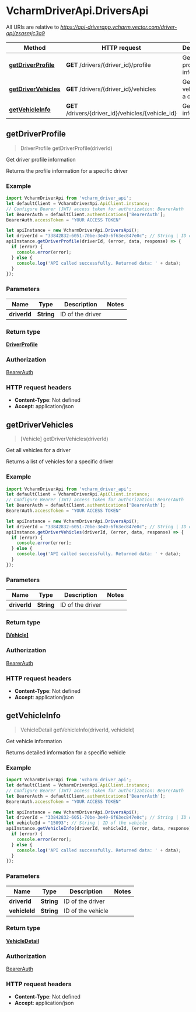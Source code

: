 # VcharmDriverApi.DriversApi

All URIs are relative to *https://api-driverapp.vcharm.vector.com/driver-api/zsasmjc3q9*

Method | HTTP request | Description
------------- | ------------- | -------------
[**getDriverProfile**](DriversApi.md#getDriverProfile) | **GET** /drivers/{driver_id}/profile | Get driver profile information
[**getDriverVehicles**](DriversApi.md#getDriverVehicles) | **GET** /drivers/{driver_id}/vehicles | Get all vehicles for a driver
[**getVehicleInfo**](DriversApi.md#getVehicleInfo) | **GET** /drivers/{driver_id}/vehicles/{vehicle_id} | Get vehicle information



## getDriverProfile

> DriverProfile getDriverProfile(driverId)

Get driver profile information

Returns the profile information for a specific driver

### Example

```javascript
import VcharmDriverApi from 'vcharm_driver_api';
let defaultClient = VcharmDriverApi.ApiClient.instance;
// Configure Bearer (JWT) access token for authorization: BearerAuth
let BearerAuth = defaultClient.authentications['BearerAuth'];
BearerAuth.accessToken = "YOUR ACCESS TOKEN"

let apiInstance = new VcharmDriverApi.DriversApi();
let driverId = "33842832-6051-70be-3e49-6f63ec847e0c"; // String | ID of the driver
apiInstance.getDriverProfile(driverId, (error, data, response) => {
  if (error) {
    console.error(error);
  } else {
    console.log('API called successfully. Returned data: ' + data);
  }
});
```

### Parameters


Name | Type | Description  | Notes
------------- | ------------- | ------------- | -------------
 **driverId** | **String**| ID of the driver | 

### Return type

[**DriverProfile**](DriverProfile.md)

### Authorization

[BearerAuth](../README.md#BearerAuth)

### HTTP request headers

- **Content-Type**: Not defined
- **Accept**: application/json


## getDriverVehicles

> [Vehicle] getDriverVehicles(driverId)

Get all vehicles for a driver

Returns a list of vehicles for a specific driver

### Example

```javascript
import VcharmDriverApi from 'vcharm_driver_api';
let defaultClient = VcharmDriverApi.ApiClient.instance;
// Configure Bearer (JWT) access token for authorization: BearerAuth
let BearerAuth = defaultClient.authentications['BearerAuth'];
BearerAuth.accessToken = "YOUR ACCESS TOKEN"

let apiInstance = new VcharmDriverApi.DriversApi();
let driverId = "33842832-6051-70be-3e49-6f63ec847e0c"; // String | ID of the driver
apiInstance.getDriverVehicles(driverId, (error, data, response) => {
  if (error) {
    console.error(error);
  } else {
    console.log('API called successfully. Returned data: ' + data);
  }
});
```

### Parameters


Name | Type | Description  | Notes
------------- | ------------- | ------------- | -------------
 **driverId** | **String**| ID of the driver | 

### Return type

[**[Vehicle]**](Vehicle.md)

### Authorization

[BearerAuth](../README.md#BearerAuth)

### HTTP request headers

- **Content-Type**: Not defined
- **Accept**: application/json


## getVehicleInfo

> VehicleDetail getVehicleInfo(driverId, vehicleId)

Get vehicle information

Returns detailed information for a specific vehicle

### Example

```javascript
import VcharmDriverApi from 'vcharm_driver_api';
let defaultClient = VcharmDriverApi.ApiClient.instance;
// Configure Bearer (JWT) access token for authorization: BearerAuth
let BearerAuth = defaultClient.authentications['BearerAuth'];
BearerAuth.accessToken = "YOUR ACCESS TOKEN"

let apiInstance = new VcharmDriverApi.DriversApi();
let driverId = "33842832-6051-70be-3e49-6f63ec847e0c"; // String | ID of the driver
let vehicleId = "15093"; // String | ID of the vehicle
apiInstance.getVehicleInfo(driverId, vehicleId, (error, data, response) => {
  if (error) {
    console.error(error);
  } else {
    console.log('API called successfully. Returned data: ' + data);
  }
});
```

### Parameters


Name | Type | Description  | Notes
------------- | ------------- | ------------- | -------------
 **driverId** | **String**| ID of the driver | 
 **vehicleId** | **String**| ID of the vehicle | 

### Return type

[**VehicleDetail**](VehicleDetail.md)

### Authorization

[BearerAuth](../README.md#BearerAuth)

### HTTP request headers

- **Content-Type**: Not defined
- **Accept**: application/json

